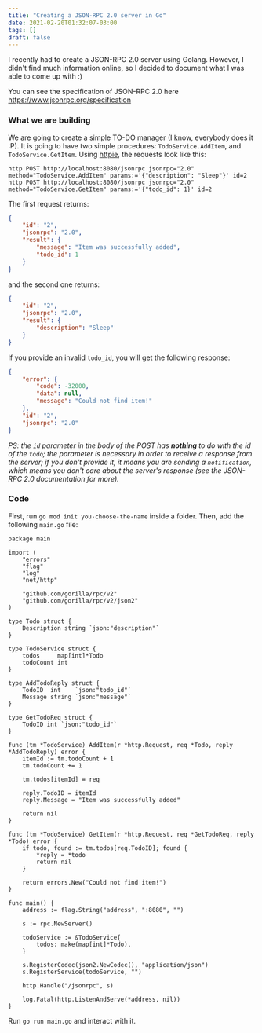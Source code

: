 ```yaml
---
title: "Creating a JSON-RPC 2.0 server in Go"
date: 2021-02-20T01:32:07-03:00
tags: []
draft: false
---
```


I recently had to create a JSON-RPC 2.0 server using Golang. However, I didn't find much information online, so I decided to document what I was able to come up with :)

You can see the specification of JSON-RPC 2.0 here https://www.jsonrpc.org/specification

### What we are building
We are going to create a simple TO-DO manager (I know, everybody does it :P). It is going to have two simple procedures: `TodoService.AddItem`, and `TodoService.GetItem`. Using [httpie](https://httpie.io/), the requests look like this:
```
http POST http://localhost:8080/jsonrpc jsonrpc="2.0" method="TodoService.AddItem" params:='{"description": "Sleep"}' id=2
http POST http://localhost:8080/jsonrpc jsonrpc="2.0" method="TodoService.GetItem" params:='{"todo_id": 1}' id=2
```

The first request returns:
```json
{
    "id": "2",
    "jsonrpc": "2.0",
    "result": {
        "message": "Item was successfully added",
        "todo_id": 1
    }
}
```

and the second one returns:
```json
{
    "id": "2",
    "jsonrpc": "2.0",
    "result": {
        "description": "Sleep"
    }
}
```

If you provide an invalid `todo_id`, you will get the following response:
```json
{
    "error": {
        "code": -32000,
        "data": null,
        "message": "Could not find item!"
    },
    "id": "2",
    "jsonrpc": "2.0"
}
```

*PS: the `id` parameter in the body of the POST has **nothing** to do with the id of the `todo`; the parameter is necessary in order to receive a response from the server; if you don't provide it, it means you are sending a `notification`, which means you don't care about the server's response (see the JSON-RPC 2.0 documentation for more).*

### Code
First, run `go mod init you-choose-the-name` inside a folder. Then, add the following `main.go` file:
```golang
package main

import (
	"errors"
	"flag"
	"log"
	"net/http"

	"github.com/gorilla/rpc/v2"
	"github.com/gorilla/rpc/v2/json2"
)

type Todo struct {
	Description string `json:"description"`
}

type TodoService struct {
	todos     map[int]*Todo
	todoCount int
}

type AddTodoReply struct {
	TodoID  int    `json:"todo_id"`
	Message string `json:"message"`
}

type GetTodoReq struct {
	TodoID int `json:"todo_id"`
}

func (tm *TodoService) AddItem(r *http.Request, req *Todo, reply *AddTodoReply) error {
	itemId := tm.todoCount + 1
	tm.todoCount += 1

	tm.todos[itemId] = req

	reply.TodoID = itemId
	reply.Message = "Item was successfully added"

	return nil
}

func (tm *TodoService) GetItem(r *http.Request, req *GetTodoReq, reply *Todo) error {
	if todo, found := tm.todos[req.TodoID]; found {
		*reply = *todo
		return nil
	}

	return errors.New("Could not find item!")
}

func main() {
	address := flag.String("address", ":8080", "")

	s := rpc.NewServer()

	todoService := &TodoService{
		todos: make(map[int]*Todo),
	}

	s.RegisterCodec(json2.NewCodec(), "application/json")
	s.RegisterService(todoService, "")

	http.Handle("/jsonrpc", s)

	log.Fatal(http.ListenAndServe(*address, nil))
}
```

Run `go run main.go` and interact with it.

